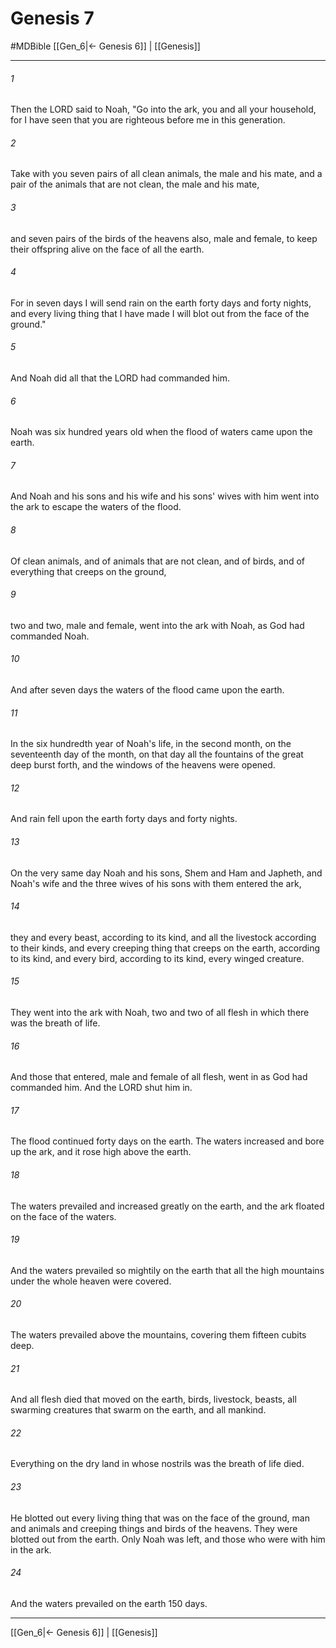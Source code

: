 # Genesis 7
#MDBible
[[Gen_6|← Genesis 6]] | [[Genesis]]

***

###### 1 
Then the LORD said to Noah, "Go into the ark, you and all your household, for I have seen that you are righteous before me in this generation. 

###### 2 
Take with you seven pairs of all clean animals, the male and his mate, and a pair of the animals that are not clean, the male and his mate, 

###### 3 
and seven pairs of the birds of the heavens also, male and female, to keep their offspring alive on the face of all the earth. 

###### 4 
For in seven days I will send rain on the earth forty days and forty nights, and every living thing that I have made I will blot out from the face of the ground." 

###### 5 
And Noah did all that the LORD had commanded him. 

###### 6 
Noah was six hundred years old when the flood of waters came upon the earth. 

###### 7 
And Noah and his sons and his wife and his sons' wives with him went into the ark to escape the waters of the flood. 

###### 8 
Of clean animals, and of animals that are not clean, and of birds, and of everything that creeps on the ground, 

###### 9 
two and two, male and female, went into the ark with Noah, as God had commanded Noah. 

###### 10 
And after seven days the waters of the flood came upon the earth. 

###### 11 
In the six hundredth year of Noah's life, in the second month, on the seventeenth day of the month, on that day all the fountains of the great deep burst forth, and the windows of the heavens were opened. 

###### 12 
And rain fell upon the earth forty days and forty nights. 

###### 13 
On the very same day Noah and his sons, Shem and Ham and Japheth, and Noah's wife and the three wives of his sons with them entered the ark, 

###### 14 
they and every beast, according to its kind, and all the livestock according to their kinds, and every creeping thing that creeps on the earth, according to its kind, and every bird, according to its kind, every winged creature. 

###### 15 
They went into the ark with Noah, two and two of all flesh in which there was the breath of life. 

###### 16 
And those that entered, male and female of all flesh, went in as God had commanded him. And the LORD shut him in. 

###### 17 
The flood continued forty days on the earth. The waters increased and bore up the ark, and it rose high above the earth. 

###### 18 
The waters prevailed and increased greatly on the earth, and the ark floated on the face of the waters. 

###### 19 
And the waters prevailed so mightily on the earth that all the high mountains under the whole heaven were covered. 

###### 20 
The waters prevailed above the mountains, covering them fifteen cubits deep. 

###### 21 
And all flesh died that moved on the earth, birds, livestock, beasts, all swarming creatures that swarm on the earth, and all mankind. 

###### 22 
Everything on the dry land in whose nostrils was the breath of life died. 

###### 23 
He blotted out every living thing that was on the face of the ground, man and animals and creeping things and birds of the heavens. They were blotted out from the earth. Only Noah was left, and those who were with him in the ark. 

###### 24 
And the waters prevailed on the earth 150 days. 

***

[[Gen_6|← Genesis 6]] | [[Genesis]]
